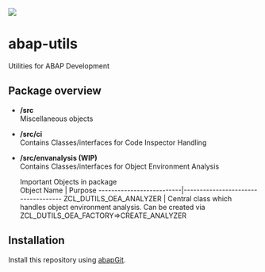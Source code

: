 ![](https://img.shields.io/badge/ABAP-v740sp08+-orange)
# abap-utils

Utilities for ABAP Development

## Package overview
- **/src**  
  Miscellaneous objects
- **/src/ci**  
  Contains Classes/interfaces for Code Inspector Handling
- **/src/envanalysis (WIP)**  
  Contains Classes/interfaces for Object Environment Analysis  
  
  Important Objects in package  
  Object Name               | Purpose
  --------------------------|------------------------------------
  ZCL_DUTILS_OEA_ANALYZER   | Central class which handles object environment analysis. Can be created via ZCL_DUTILS_OEA_FACTORY=>CREATE_ANALYZER

## Installation

Install this repository using [abapGit](https://github.com/abapGit/abapGit#abapgit).
